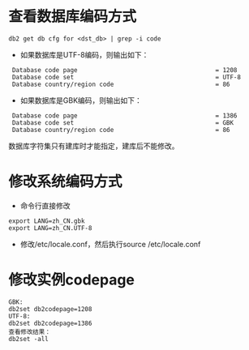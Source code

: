 # 查看数据库编码方式
```
db2 get db cfg for <dst_db> | grep -i code
```
- 如果数据库是UTF-8编码，则输出如下：
```
 Database code page                                      = 1208
 Database code set                                       = UTF-8
 Database country/region code                            = 86
```
- 如果数据库是GBK编码，则输出如下：
```
 Database code page                                      = 1386
 Database code set                                       = GBK
 Database country/region code                            = 86
```
数据库字符集只有建库时才能指定，建库后不能修改。

# 修改系统编码方式
- 命令行直接修改
```
export LANG=zh_CN.gbk
export LANG=zh_CN.UTF-8
```
- 修改/etc/locale.conf，然后执行source /etc/locale.conf

# 修改实例codepage
```
GBK:
db2set db2codepage=1208
UTF-8:
db2set db2codepage=1386
查看修改结果：
db2set -all
```
